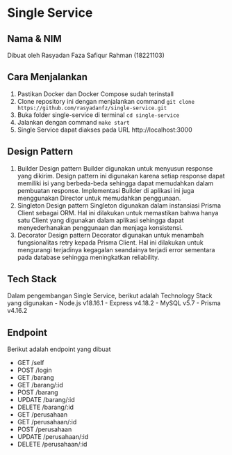 # Single Service

## Nama & NIM

Dibuat oleh Rasyadan Faza Safiqur Rahman (18221103)

## Cara Menjalankan

1. Pastikan Docker dan Docker Compose sudah terinstall
2. Clone repository ini dengan menjalankan command
   `git clone https://github.com/rasyadanfz/single-service.git`
3. Buka folder single-service di terminal
   `cd single-service`
4. Jalankan dengan command
   `make start`
5. Single Service dapat diakses pada URL http://localhost:3000

## Design Pattern

1. Builder
   Design pattern Builder digunakan untuk menyusun response yang dikirim. Design pattern ini digunakan karena setiap response dapat memiliki isi yang berbeda-beda sehingga dapat memudahkan dalam pembuatan response. Implementasi Builder di aplikasi ini juga menggunakan Director untuk memudahkan penggunaan.
2. Singleton
   Design pattern Singleton digunakan dalam instansiasi Prisma Client sebagai ORM. Hal ini dilakukan untuk memastikan bahwa hanya satu Client yang digunakan dalam aplikasi sehingga dapat menyederhanakan penggunaan dan menjaga konsistensi.
3. Decorator
   Design pattern Decorator digunakan untuk menambah fungsionalitas retry kepada Prisma Client. Hal ini dilakukan untuk mengurangi terjadinya kegagalan seandainya terjadi error sementara pada database sehingga meningkatkan reliability.

## Tech Stack

Dalam pengembangan Single Service, berikut adalah Technology Stack yang digunakan - Node.js v18.16.1 - Express v4.18.2 - MySQL v5.7 - Prisma v4.16.2

## Endpoint

Berikut adalah endpoint yang dibuat

-   GET /self
-   POST /login
-   GET /barang
-   GET /barang/:id
-   POST /barang
-   UPDATE /barang/:id
-   DELETE /barang/:id
-   GET /perusahaan
-   GET /perusahaan/:id
-   POST /perusahaan
-   UPDATE /perusahaan/:id
-   DELETE /perusahaan/:id
